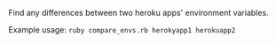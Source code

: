 Find any differences between two heroku apps' environment variables.

Example usage: `ruby compare_envs.rb herokyapp1 herokuapp2`
